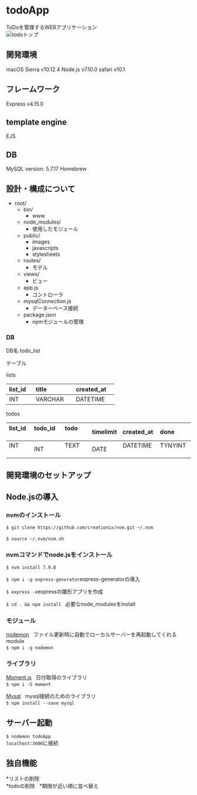 # todoApp
ToDoを管理するWEBアプリケーション  
![todoトップ](https://github.com/yamaj/todoApp/blob/master/readmeImages/todo_top.png)  

## 開発環境　
macOS Sierra  v10.12.4
Node.js v7.10.0
safari v10.1
## フレームワーク
Express v4.15.0
## template engine
EJS
## DB
MySQL version: 5.7.17 Homebrew


## 設計・構成について  

* root/  
  * bin/ 
    * www
  * node_modules/
    * 使用したモジュール
  * public/
    * images
    * javascripts
    * stylesheets
  * routes/
    * モデル
  * views/
    * ビュー
  * app.js
    * コントローラ
  * mysqlConnection.js
    * データーベース接続 
  * package.json  
    * npmモジュールの管理


### DB  
DB名 todo_list

テーブル

lists

| list_id    | title       | created_at   |  
|:-----------|:------------|:-------------|  
| INT        | VARCHAR     | DATETIME     |  


todos

| list_id    | todo_id     | todo         | timelimit  |created_at  | done       |  
|:-----------|:------------|:-------------|:-----------|:-----------|:-----------| 
| INT        | INT         | TEXT         |DATE        | DATETIME   | TYNYINT    |  


## 開発環境のセットアップ

## Node.jsの導入

### nvmのインストール  

`$ git clone https://github.com/creationix/nvm.git ~/.nvm`  

`$ source ~/.nvm/nvm.sh`  

### nvmコマンドでnode.jsをインストール  

`$ nvm install 7.9.0`  

`$ npm i -g express-generator`express-generatorの導入  

`$ express -e`expressの雛形アプリを作成  

`$ cd . && npm install ` 必要なnode_modulesをinstall  

### モジュール　　

[nodemon](https://github.com/remy/nodemon)  
ファイル更新時に自動でローカルサーバーを再起動してくれるmodule  
`$ npm i -g nodemon`  

### ライブラリ  

[Moment.js](http://momentjs.com)  
日付取得のライブラリ  
`$ npm i -S moment`  

[Mysql](https://github.com/mysqljs/mysql)  
mysql接続のためのライブラリ  
`$ npm install --save mysql`  

## サーバー起動  

`$ nodemon todoApp`  
`localhost:3000`に接続  

## 独自機能  

*リストの削除  
*todoの削除  
*期限が近い順に並べ替え   



